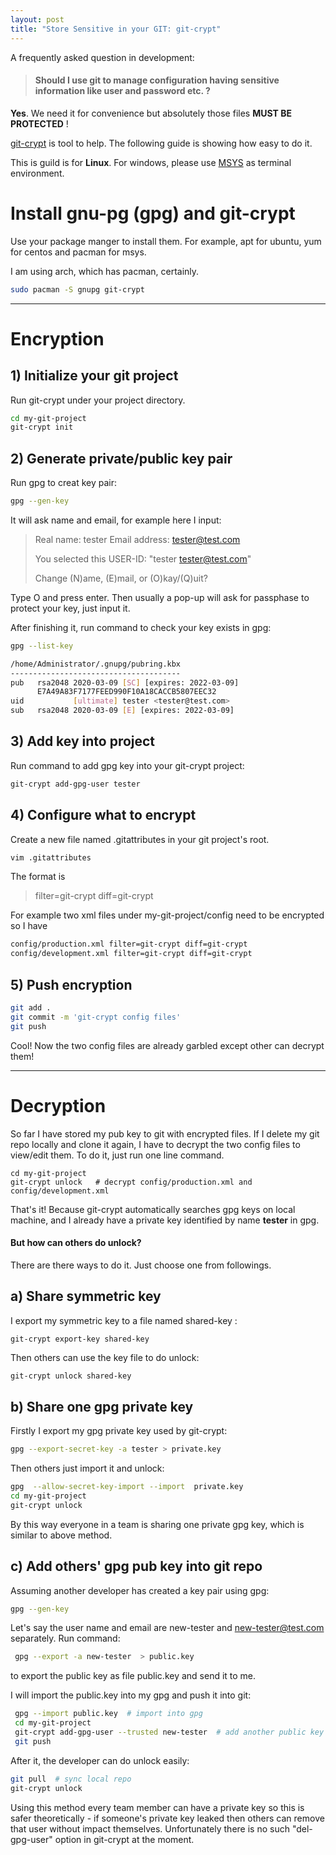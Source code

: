 ```yaml
---
layout: post
title: "Store Sensitive in your GIT: git-crypt"
---
```


A frequently asked question in development:


> #### Should I use git to manage configuration having sensitive information like user and password etc. ?


**Yes**.  We need it for convenience but absolutely those files **MUST BE PROTECTED** !

[git-crypt](https://github.com/AGWA/git-crypt) is tool to help. The following guide is showing how easy to do it.

This is guild is for **Linux**. For windows, please use [MSYS](http://www.mingw.org/wiki/MSYS) as terminal environment.



# Install gnu-pg (gpg) and git-crypt

Use your package manger to install them. For example, apt for ubuntu, yum for centos and pacman for msys.

I am using arch, which has pacman, certainly.

```bash
sudo pacman -S gnupg git-crypt
```



---



# Encryption

## 1) Initialize your git project 

Run git-crypt under your project directory.

```bash
cd my-git-project
git-crypt init
```

## 2) Generate private/public key pair

Run gpg to creat key pair:

```bash
gpg --gen-key
```

It will ask name and email,  for example here I input:

> Real name: tester
> Email address: tester@test.com
>
> You selected this USER-ID:
>  "tester <tester@test.com>"
>
> Change (N)ame, (E)mail, or (O)kay/(Q)uit? 

Type O and press enter. Then usually a pop-up will ask for passphase to protect your key, just input it.

After finishing it, run command to check your key exists in gpg:

```bash
gpg --list-key

/home/Administrator/.gnupg/pubring.kbx
--------------------------------------
pub   rsa2048 2020-03-09 [SC] [expires: 2022-03-09]
      E7A49A83F7177FEED990F10A18CACCB5807EEC32
uid           [ultimate] tester <tester@test.com>
sub   rsa2048 2020-03-09 [E] [expires: 2022-03-09]

```

## 3) Add key into project

Run command to add gpg key into your git-crypt project:

```bash
git-crypt add-gpg-user tester
```

## 4) Configure what to encrypt

Create a new file named .gitattributes in your git project's root.

```bash
vim .gitattributes
```

The  format  is

> <filepath> filter=git-crypt diff=git-crypt

For example two xml files under my-git-project/config need to be encrypted so I have

```bash
config/production.xml filter=git-crypt diff=git-crypt
config/development.xml filter=git-crypt diff=git-crypt
```

## 5) Push encryption

```bash
git add .
git commit -m 'git-crypt config files'
git push
```

Cool! Now the two config files are already garbled except other can decrypt them!

---



# Decryption

So  far I have stored my pub key to git with encrypted files. If I delete my git repo locally and clone it again, I have to decrypt the two config files to view/edit them. To do it, just run one line command.

```
cd my-git-project
git-crypt unlock   # decrypt config/production.xml and config/development.xml
```

That's it! Because git-crypt automatically searches gpg keys on local machine, and I already have a private key identified by name **tester** in gpg.

#### But how can others do unlock?


There are there ways to do it. Just choose one from followings.



## a) Share symmetric key

I export my symmetric key to  a file named shared-key : 

```bash
git-crypt export-key shared-key
```

Then others can use the key file to do unlock:

```
git-crypt unlock shared-key
```



## b) Share one gpg private key

Firstly I export my gpg private key used by git-crypt:

```bash
gpg --export-secret-key -a tester > private.key
```

Then others just import it and unlock:

```bash
gpg  --allow-secret-key-import --import  private.key
cd my-git-project
git-crypt unlock
```

By this way everyone in a team is sharing one private gpg key, which is similar to above method.



## c) Add others' gpg pub key into git repo

Assuming another developer has created a key pair using gpg:

```bash
gpg --gen-key
```

Let's say the user name and email are new-tester and new-tester@test.com separately. Run command:

```bash
 gpg --export -a new-tester  > public.key
```

to export the public key as file public.key and send it to me.

I will import the public.key into my gpg and push it into git:

```bash
 gpg --import public.key  # import into gpg
 cd my-git-project
 git-crypt add-gpg-user --trusted new-tester  # add another public key into git 
 git push
```

After it, the developer can do unlock easily:

```bash
git pull  # sync local repo
git-crypt unlock
```

Using this method every team member can have a private key so this is safer theoretically - if someone's private key leaked then others can remove that user without  impact themselves. Unfortunately there is no  such "del-gpg-user" option in git-crypt at the moment.